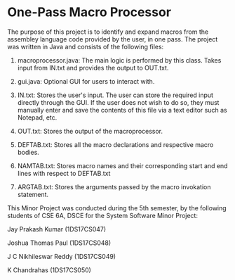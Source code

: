 # One-Pass Macro Processor

The purpose of this project is to identify and expand macros from the assembley language code provided by the user, in one pass.
The project was written in Java and consists of the following files:

1.  macroprocessor.java:
The main logic is performed by this class. Takes input from IN.txt and provides the output to OUT.txt.

2.  gui.java:
Optional GUI for users to interact with.

3.  IN.txt:
Stores the user's input.
The user can store the required input directly through the GUI. If the user does not wish to do so, they must manually enter and save the contents of this file via a text editor such as Notepad, etc.

4.  OUT.txt:
Stores the output of the macroprocessor.

5.  DEFTAB.txt:
Stores all the macro declarations and respective macro bodies.

6.  NAMTAB.txt:
Stores macro names and their corresponding start and end lines with respect to DEFTAB.txt

7.  ARGTAB.txt:
Stores the arguments passed by the macro invokation statement.



This Minor Project was conducted during the 5th semester, by the following students of CSE 6A, DSCE for the System Software Minor Project:

Jay Prakash Kumar     (1DS17CS047)

Joshua Thomas Paul    (1DS17CS048)

J C Nikhileswar Reddy (1DS17CS049)

K Chandrahas          (1DS17CS050)
